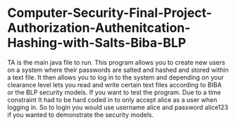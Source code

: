 # Computer-Security-Final-Project-Authorization-Authenitcation-Hashing-with-Salts-Biba-BLP


TA is the main java file to run. This program allows you to create new users on a system where their passwords are salted and hashed and stored within a text file. It then allows you to log in to the system and depending on your clearance level lets you read and write certain text files according to BIBA or the BLP security models. If you want to test the program. Due to a time constraint It had to be hard coded in to only accept alice as a user when logging in. So to login you would use username alice and password alice123 if you wanted to demonstrate the security models.
